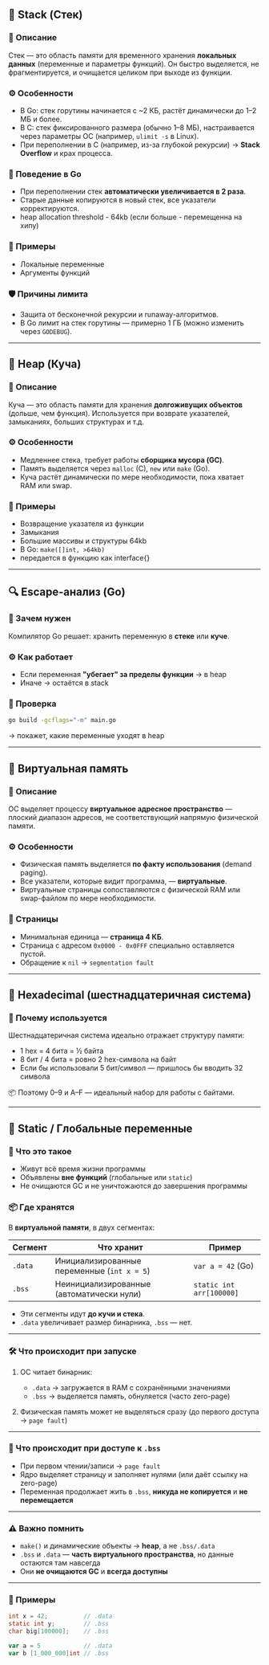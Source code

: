 ## 🧠 Stack (Стек)

### 📌 Описание

Стек — это область памяти для временного хранения **локальных данных** (переменные и параметры функций).
Он быстро выделяется, не фрагментируется, и очищается целиком при выходе из функции.

### ⚙️ Особенности

- В Go: стек горутины начинается с \~2 КБ, растёт динамически до 1–2 МБ и более.
- В C: стек фиксированного размера (обычно 1–8 МБ), настраивается через параметры ОС (например, `ulimit -s` в Linux).
- При переполнении в C (например, из-за глубокой рекурсии) → **Stack Overflow** и крах процесса.

### 🔁 Поведение в Go

- При переполнении стек **автоматически увеличивается в 2 раза**.
- Старые данные копируются в новый стек, все указатели корректируются.
- heap allocation threshold - 64kb (если больше - перемещенна на хипу)

### 📎 Примеры

- Локальные переменные
- Аргументы функций

### 🛡 Причины лимита

- Защита от бесконечной рекурсии и runaway-алгоритмов.
- В Go лимит на стек горутины — примерно 1 ГБ (можно изменить через `GODEBUG`).

---

## 🧠 Heap (Куча)

### 📌 Описание

Куча — это область памяти для хранения **долгоживущих объектов** (дольше, чем функция). Используется при возврате указателей, замыканиях, больших структурах и т.д.

### ⚙️ Особенности

- Медленнее стека, требует работы **сборщика мусора (GC)**.
- Память выделяется через `malloc` (C), `new` или `make` (Go).
- Куча растёт динамически по мере необходимости, пока хватает RAM или swap.

### 📎 Примеры

- Возвращение указателя из функции
- Замыкания
- Большие массивы и структуры 64kb
- В Go: `make([]int, >64kb)`
- передается в функцию как interface{}

---

## 🔍 Escape-анализ (Go)

### 📌 Зачем нужен

Компилятор Go решает: хранить переменную в **стеке** или **куче**.

### ⚙️ Как работает

- Если переменная **"убегает" за пределы функции** → в heap
- Иначе → остаётся в stack

### 🧪 Проверка

```bash
go build -gcflags="-m" main.go
```

→ покажет, какие переменные уходят в heap

---

## 🧠 Виртуальная память

### 📌 Описание

ОС выделяет процессу **виртуальное адресное пространство** — плоский диапазон адресов, не соответствующий напрямую физической памяти.

### ⚙️ Особенности

- Физическая память выделяется **по факту использования** (demand paging).
- Все указатели, которые видит программа, — **виртуальные**.
- Виртуальные страницы сопоставляются с физической RAM или swap-файлом по мере необходимости.

### 🧱 Страницы

- Минимальная единица — **страница 4 КБ**.
- Страница с адресом `0x0000 - 0x0FFF` специально оставляется пустой.
- Обращение к `nil` → `segmentation fault`

---

## 🔢 Hexadecimal (шестнадцатеричная система)

### 📌 Почему используется

Шестнадцатеричная система идеально отражает структуру памяти:

- 1 hex = 4 бита = ½ байта
- 8 бит / 4 бита = ровно 2 hex-символа на байт
- Если бы использовали 5 бит/символ — пришлось бы вводить 32 символа

📦 Поэтому 0–9 и A–F — идеальный набор для работы с байтами.

---

## 🧠 Static / Глобальные переменные

### 📌 Что это такое

- Живут всё время жизни программы
- Объявлены **вне функций** (глобальные или `static`)
- Не очищаются GC и не уничтожаются до завершения программы

### 📦 Где хранятся

В **виртуальной памяти**, в двух сегментах:

| Сегмент | Что хранит                                  | Пример                   |
| ------- | ------------------------------------------- | ------------------------ |
| `.data` | Инициализированные переменные (`int x = 5`) | `var a = 42` (Go)        |
| `.bss`  | Неинициализированные (автоматически нули)   | `static int arr[100000]` |

- Эти сегменты идут **до кучи и стека**.
- `.data` увеличивает размер бинарника, `.bss` — нет.

---

### 🛠 Что происходит при запуске

1. ОС читает бинарник:

   - `.data` → загружается в RAM с сохранёнными значениями
   - `.bss` → выделяется память, обнуляется (часто zero-page)

2. Физическая память может не выделяться сразу (до первого доступа → `page fault`)

---

### 🔄 Что происходит при доступе к `.bss`

- При первом чтении/записи → `page fault`
- Ядро выделяет страницу и заполняет нулями (или даёт ссылку на zero-page)
- Переменная продолжает жить в `.bss`, **никуда не копируется** и **не перемещается**

---

### ⚠️ Важно помнить

- `make()` и динамические объекты → **heap**, а не `.bss/.data`
- `.bss` и `.data` — **часть виртуального пространства**, но данные остаются там навсегда
- Они **не очищаются GC** и **всегда доступны**

---

### 🧪 Примеры

```c
int x = 42;          // .data
static int y;        // .bss
char big[100000];    // .bss
```

```go
var a = 5            // .data
var b [1_000_000]int // .bss
```
